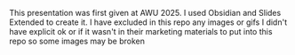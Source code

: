 This presentation was first given at AWU 2025. I used Obsidian and Slides Extended to create it. I have excluded in this repo any images or gifs I didn't have explicit ok or if it wasn't in their marketing materials to put into this repo so some images may be broken